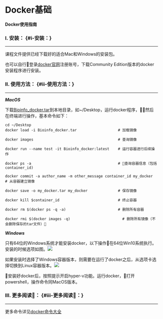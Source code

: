 # Docker基础

**Docker使用指南**

### I. 安装： {#i-安装：}

---

课程文件提供已经下载好的适合Mac和Windows的安装包。

也可以自行登录[docker官网](https://www.docker.com/get-docker)注册账号，下载Community Edition版本的docker安装程序进行安装。

### II. 使用方法： {#ii-使用方法：}

---

_**MacOS**_

下载[Bioinfo\_docker.tar](https://cloud.tsinghua.edu.cn/f/fef06408bbc446f6bb6e/?dl=1)到本地目录，如~/Desktop，运行docker程序，然后在终端进行操作，基本命令如下：

```
cd ~/Desktop
docker load -i Bioinfo_docker.tar                   # 加载镜像

docker images                                       # 查询镜像

docker run --name test -it Bioinfo_docker:latest    # 运行容器进行后续操作

docker ps -a                                        # 查询容器信息（包括container_id)

docker commit -a author_name -m other_message container_id my_docker      # 从容器建立镜像

docker save -o my_docker.tar my_docker              # 保存镜像

docker kill $container_id                           # 终止容器

docker rm $(docker ps -q -a)                        # 删除所有容器

docker rmi $(docker images -q)                        # 删除所有镜像（不会删除保存的tar文件）
```

_**Windows**_

只有64位的Windows系统才能安装docker，以下操作在64位Win10系统执行。安装的时候选项如图。![](https://lulab.gitbooks.io/teaching/content/img/docker_installation.png)

如果安装时选择了Windows容器版本，则需要在运行了docker之后，从选项卡选择切换到Linux容器版本。![](https://lulab.gitbooks.io/teaching/content/img/docker_switch.png)

安装好docker后，按照提示开启hyper-v功能。运行docker，打开powershell，操作命令同MacOS版本。

### III. 更多阅读： {#iii-更多阅读：}

---

更多命令详见[docker命令大全](http://www.runoob.com/docker/docker-command-manual.html)

